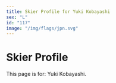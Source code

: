 ```yaml
---
title: Skier Profile for Yuki Kobayashi
sex: "L"
id: "117"
image: "/img/flags/jpn.svg" 
---
```


# Skier Profile

This page is for: Yuki Kobayashi.
    